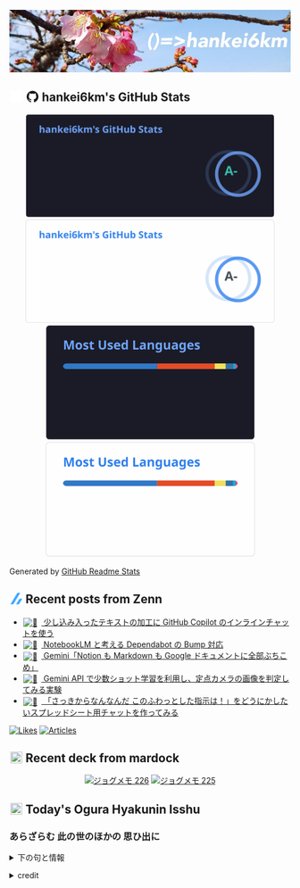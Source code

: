 <p align="center">

![()=>hankei6km](assets/images/header2.jpg)

</p>

<h2>
<img width="24" height="24" style="height:1em;width:1em;margin:0 0.05em 0 0.1em;vertical-align:-0.1em;"
 src="assets/images/github-dark.svg#gh-dark-mode-only" />
<img width="24" height="24" style="height:1em;width:1em;margin:0 0.05em 0 0.1em;vertical-align:-0.1em;"
 src="assets/images/github-light.svg#gh-light-mode-only" />
hankei6km's GitHub Stats
</h2>

<p align="center">

<img width="446" alt="hankei6km's GitHub stats" src="assets/images/stats-dark.svg#gh-dark-mode-only">
<img width="446" alt="hankei6km's GitHub stats" src="assets/images/stats-light.svg#gh-light-mode-only">
<img width="375" alt="Top Langs" src="assets/images/top-langs-dark.svg#gh-dark-mode-only">
<img width="375" alt="Top Langs" src="assets/images/top-langs-light.svg#gh-light-mode-only">

</p>

Generated by [GitHub Readme Stats](https://github.com/anuraghazra/github-readme-stats)

<h2>
<img width="24" height="24" style="width:1em; height:1em; margin: 0 .05em 0 .1em; vertical-align: -0.1em;" src="assets/images/zenn.svg">
Recent posts from Zenn
</h2>

<ul><li><a href="https://zenn.dev/hankei6km/articles/inline-chat-for-text-processing-tasks"><img style="width:1.1em; height:1.1em; margin: 0 .5em 0 .1em; vertical-align: -0.1em;" width="18" height="18" alt="📝" src="https://cdn.jsdelivr.net/gh/jdecked/twemoji@latest/assets/72x72/1f4dd.png"> 少し込み入ったテキストの加工に GitHub Copilot のインラインチャットを使う</a></li><li><a href="https://zenn.dev/hankei6km/articles/merge-dependabot-bump-with-notebooklm"><img style="width:1.1em; height:1.1em; margin: 0 .5em 0 .1em; vertical-align: -0.1em;" width="18" height="18" alt="🤔" src="https://cdn.jsdelivr.net/gh/jdecked/twemoji@latest/assets/72x72/1f914.png"> NotebookLM と考える Dependabot の Bump 対応</a></li><li><a href="https://zenn.dev/hankei6km/articles/notion-databases-to-google-docs-for-gemini"><img style="width:1.1em; height:1.1em; margin: 0 .5em 0 .1em; vertical-align: -0.1em;" width="18" height="18" alt="🤞" src="https://cdn.jsdelivr.net/gh/jdecked/twemoji@latest/assets/72x72/1f91e.png"> Gemini「Notion も Markdown も Google ドキュメントに全部ぶちこめ」</a></li><li><a href="https://zenn.dev/hankei6km/articles/image-classification-with-gemini-few-shot-lerning"><img style="width:1.1em; height:1.1em; margin: 0 .5em 0 .1em; vertical-align: -0.1em;" width="18" height="18" alt="🗻" src="https://cdn.jsdelivr.net/gh/jdecked/twemoji@latest/assets/72x72/1f5fb.png"> Gemini API で少数ショット学習を利用し、定点カメラの画像を判定してみる実験</a></li><li><a href="https://zenn.dev/hankei6km/articles/chat-in-google-sheets-with-gemini-api"><img style="width:1.1em; height:1.1em; margin: 0 .5em 0 .1em; vertical-align: -0.1em;" width="18" height="18" alt="🐬" src="https://cdn.jsdelivr.net/gh/jdecked/twemoji@latest/assets/72x72/1f42c.png"> 「さっきからなんなんだ このふわっとした指示は！」をどうにかしたいスプレッドシート用チャットを作ってみる</a></li></ul>

[![Likes](https://badgen.org/img/zenn/hankei6km/likes?style=flat)](https://zenn.dev/hankei6km)
[![Articles](https://badgen.org/img/zenn/hankei6km/articles?style=flat)](https://zenn.dev/hankei6km)

<h2>
<img width="24" height="24" style="width:1em; height:1em; margin: 0 .05em 0 .1em; vertical-align: -0.1em;" src="https://twemoji.maxcdn.com/v/13.1.0/72x72/1f5bc.png">
Recent deck from mardock
</h2>

<p align="center">
<a href="https://hankei6km.github.io/mardock/deck/2023-10-in-outdoor-226"><img alt="ジョグメモ 226" src="https://hankei6km.github.io/mardock/assets/deck/2023-10-in-outdoor-226/2023-10-in-outdoor-226.png" width="270" height="152"></a>
<a href="https://hankei6km.github.io/mardock/deck/2023-10-in-outdoor-225"><img alt="ジョグメモ 225" src="https://hankei6km.github.io/mardock/assets/deck/2023-10-in-outdoor-225/2023-10-in-outdoor-225.png" width="270" height="152"></a>

</p>

<h2>
<img width="24" height="24" style="width:1em; height:1em; margin: 0 .05em 0 .1em; vertical-align: -0.1em;" src="https://twemoji.maxcdn.com/v/13.1.0/72x72/1f38e.png">
Today's Ogura Hyakunin Isshu
</h2>

<h3>あらざらむ 此の世のほかの 思ひ出に</h3>
<p><details><summary>下の句と情報</summary><p>今一たびの 逢ふこともがな</p><p>(あらざらむ このよのほかの おもひでに　いまひとたびの あふこともがな)</p><ul><li>歌人 - <a href="http://linkdata.org/resource/rdf1s6833i#kajin_056">http://linkdata.org/resource/rdf1s6833i#kajin_056</a></li><li>読札 - <a href="https://commons.wikimedia.org/wiki/File:Hyakuninisshu_056.jpg">https://commons.wikimedia.org/wiki/File:Hyakuninisshu_056.jpg</a></li><li>異なる記録形式 - <a href="http://linkdata.org/resource/rdf1s8931i#audio_nhk_056">http://linkdata.org/resource/rdf1s8931i#audio_nhk_056</a></li></ul></details></p>

<details>
<summary>credit</summary>

- Title: 小倉百人一首かるたデータ
- Author: [Nanako Takahashi](http://linkdata.org/user/tnanako)
- Source: http://linkdata.org/work/rdf1s6834i
- License: http://creativecommons.org/licenses/by/3.0/deed.ja

</details>

